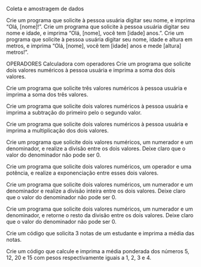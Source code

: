 Coleta e amostragem de dados

Crie um programa que solicite à pessoa usuária digitar seu nome, e imprima “Olá, [nome]!”.
Crie um programa que solicite à pessoa usuária digitar seu nome e idade, e imprima “Olá, [nome], você tem [idade] anos.”.
Crie um programa que solicite à pessoa usuária digitar seu nome, idade e altura em metros, e imprima “Olá, [nome], você tem [idade] anos e mede [altura] metros!”.

OPERADORES
Calculadora com operadores
Crie um programa que solicite dois valores numéricos à pessoa usuária e imprima a soma dos dois valores.

Crie um programa que solicite três valores numéricos à pessoa usuária e imprima a soma dos três valores.

Crie um programa que solicite dois valores numéricos à pessoa usuária e imprima a subtração do primeiro pelo o segundo valor.

Crie um programa que solicite dois valores numéricos à pessoa usuária e imprima a multiplicação dos dois valores.

Crie um programa que solicite dois valores numéricos, um numerador e um denominador, e realize a divisão entre os dois valores. Deixe claro que o valor do denominador não pode ser 0.

Crie um programa que solicite dois valores numéricos, um operador e uma potência, e realize a exponenciação entre esses dois valores.

Crie um programa que solicite dois valores numéricos, um numerador e um denominador e realize a divisão inteira entre os dois valores. Deixe claro que o valor do denominador não pode ser 0.

Crie um programa que solicite dois valores numéricos, um numerador e um denominador, e retorne o resto da divisão entre os dois valores. Deixe claro que o valor do denominador não pode ser 0.

Crie um código que solicita 3 notas de um estudante e imprima a média das notas.

Crie um código que calcule e imprima a média ponderada dos números 5, 12, 20 e 15 com pesos respectivamente iguais a 1, 2, 3 e 4.